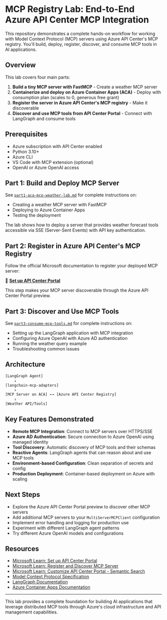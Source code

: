 # MCP Registry Lab: End-to-End Azure API Center MCP Integration

This repository demonstrates a complete hands-on workflow for working with Model Context Protocol (MCP) servers using Azure API Center's MCP registry. You'll build, deploy, register, discover, and consume MCP tools in AI applications.

## Overview

This lab covers four main parts:

1. **Build a tiny MCP server with FastMCP** - Create a weather MCP server
2. **Containerize and deploy on Azure Container Apps (ACA)** - Deploy with consumption plan (scales to 0, generous free grant)
3. **Register the server in Azure API Center's MCP registry** - Make it discoverable
4. **Discover and use MCP tools from API Center Portal** - Connect with LangGraph and consume tools

## Prerequisites

- Azure subscription with API Center enabled
- Python 3.10+
- Azure CLI
- VS Code with MCP extension (optional)
- OpenAI or Azure OpenAI access

## Part 1: Build and Deploy MCP Server

See [`part1-aca-mcp-weather-lab.md`](./part1-aca-mcp-weather-lab.md) for complete instructions on:

- Creating a weather MCP server with FastMCP
- Deploying to Azure Container Apps
- Testing the deployment

The lab shows how to deploy a server that provides weather forecast tools accessible via SSE (Server-Sent Events) with API key authentication.

## Part 2: Register in Azure API Center's MCP Registry

Follow the official Microsoft documentation to register your deployed MCP server:

📖 **[Set up API Center Portal](https://learn.microsoft.com/en-us/azure/api-center/set-up-api-center-portal)**

This step makes your MCP server discoverable through the Azure API Center Portal preview.

## Part 3: Discover and Use MCP Tools

See [`part3-consume-mcp-tools.md`](./part3-consume-mcp-tools.md) for complete instructions on:

- Setting up the LangGraph application with MCP integration
- Configuring Azure OpenAI with Azure AD authentication
- Running the weather query example
- Troubleshooting common issues

## Architecture

``` sh
[LangGraph Agent] 
    ↓
[langchain-mcp-adapters]
    ↓  
[MCP Server on ACA] ←→ [Azure API Center Registry]
    ↓
[Weather API/Tools]
```

## Key Features Demonstrated

- **Remote MCP Integration**: Connect to MCP servers over HTTPS/SSE
- **Azure AD Authentication**: Secure connection to Azure OpenAI using managed identity
- **Tool Discovery**: Automatic discovery of MCP tools and their schemas
- **Reactive Agents**: LangGraph agents that can reason about and use MCP tools
- **Environment-based Configuration**: Clean separation of secrets and config
- **Production Deployment**: Container-based deployment on Azure with scaling

## Next Steps

- Explore the Azure API Center Portal preview to discover other MCP servers
- Add additional MCP servers to your `MultiServerMCPClient` configuration
- Implement error handling and logging for production use
- Experiment with different LangGraph agent patterns
- Try different Azure OpenAI models and configurations

## Resources

- [Microsoft Learn: Set up API Center Portal](https://learn.microsoft.com/en-us/azure/api-center/set-up-api-center-portal)
- [Microsoft Learn: Register and Discover MCP Server](https://learn.microsoft.com/en-us/azure/api-center/register-discover-mcp-server)
- [Microsoft Learn: Customize API Center Portal - Semantic Search](https://learn.microsoft.com/en-us/azure/api-center/customize-api-center-portal#semantic-search)
- [Model Context Protocol Specification](https://modelcontextprotocol.io/)
- [LangGraph Documentation](https://langchain-ai.github.io/langgraph/)
- [Azure Container Apps Documentation](https://docs.microsoft.com/en-us/azure/container-apps/)

---

This lab provides a complete foundation for building AI applications that leverage distributed MCP tools through Azure's cloud infrastructure and API management capabilities.
